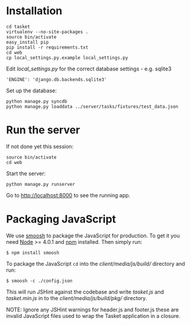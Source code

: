 # Installation

    cd tasket
    virtualenv --no-site-packages .
    source bin/activate
    easy_install pip
    pip install -r requirements.txt
    cd web
    cp local_settings.py.example local_settings.py

Edit _local_settings.py_ for the correct database settings - e.g. sqlite3

    'ENGINE': 'django.db.backends.sqlite3'

Set up the database:

    python manage.py syncdb
    python manage.py loaddata ../server/tasks/fixtures/test_data.json

    
# Run the server

If not done yet this session:

    source bin/activate
    cd web
    
Start the server:
    
    python manage.py runserver

Go to [http://localhost:8000](http://localhost:8000) to see the running app.

# Packaging JavaScript

We use [smoosh][#smoosh] to package the JavaScript for production. To get it you
need [Node][#node] >= 4.0.1 and [npm][#npm] installed. Then simply run:

    $ npm install smoosh

To package the JavaScript `cd` into the _client/media/js/build/_ directory and
run:

    $ smoosh -c ./config.json

This will run JSHint against the codebase and write _tasket.js_ and
_tasket.min.js_ in to the _client/media/js/build/pkg/_ directory.

NOTE: Ignore any JSHint warnings for header.js and footer.js these are invalid
JavaScript files used to wrap the Tasket application in a closure.

[#smoosh]: http://github.com/fat/smoosh/
[#node]: http://nodejs.org/
[#npm]: http://npmjs.org/
